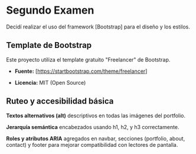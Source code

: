 # Segundo Examen 

Decidí realizar el uso del framework [Bootstrap] para el diseño y los estilos.

## Template de Bootstrap

Este proyecto utiliza el template gratuito "Freelancer" de Bootstrap.

* **Fuente:** [https://startbootstrap.com/theme/freelancer]

* **Licencia:** MIT (Open Source)

## Ruteo y accesibilidad básica

**Textos alternativos (alt)** descriptivos en todas las imágenes del portfolio.

**Jerarquía semántica** encabezados usando h1, h2, y h3 correctamente.

**Roles y atributos ARIA** agregados en navbar, secciones (portfolio, about, contact) y footer para mejorar compatibilidad con lectores de pantalla.


